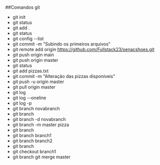 ##Comandos git
- git init
- git status
- git add .
- git status
- git config --list
- git commit -m "Subindo os primeiros arquivos"
- git remote add origin https://github.com/Fullstack23/senacshoes.git
- git push origin main
- git push origin master
- git status
- git add pizzas.txt
- git commit -m "Alteração das pizzas disponíveis"
- git push -u origin master
- git pull origin master
- git log
- git log --oneline
- git log -p
- git branch novabranch
- git branch
- git branch -d novabranch
- git branch -m master pizza
- git branch
- git branch branch1
- git branch branch2
- git branch
- git checkout branch1
- git branch
git merge master
